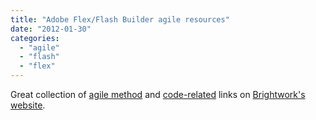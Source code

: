 ```yaml
---
title: "Adobe Flex/Flash Builder agile resources"
date: "2012-01-30"
categories: 
  - "agile"
  - "flash"
  - "flex"
---
```


Great collection of [agile method](http://www.brightworks.com/technology/adobe_flex/agile_methods.html) and [code-related](http://www.brightworks.com/technology/adobe_flex/code.html) links on [Brightwork's website](http://www.brightworks.com/).
